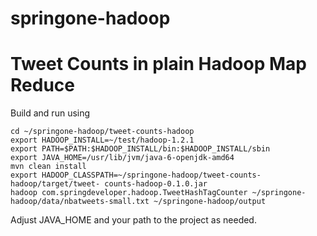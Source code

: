 springone-hadoop
================

# Tweet Counts in plain Hadoop Map Reduce

Build and run using

````
cd ~/springone-hadoop/tweet-counts-hadoop
export HADOOP_INSTALL=~/test/hadoop-1.2.1 
export PATH=$PATH:$HADOOP_INSTALL/bin:$HADOOP_INSTALL/sbin
export JAVA_HOME=/usr/lib/jvm/java-6-openjdk-amd64
mvn clean install
export HADOOP_CLASSPATH=~/springone-hadoop/tweet-counts-hadoop/target/tweet- counts-hadoop-0.1.0.jar
hadoop com.springdeveloper.hadoop.TweetHashTagCounter ~/springone- hadoop/data/nbatweets-small.txt ~/springone-hadoop/output
````

Adjust JAVA_HOME and your path to the project as needed.
